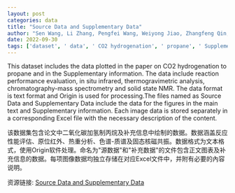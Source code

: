 ```yaml
---
layout: post
categories: data
title: "Source Data and Supplementary Data"
author: "Sen Wang, Li Zhang, Pengfei Wang, Weiyong Jiao, Zhangfeng Qin, Mei Dong, Jianguo Wang, Unni Olsbye, Weibin Fan"
date: 2022-09-30
tags: ['dataset', ' data', ' CO2 hydrogenation', ' propane', ' Supplementary information', ' reaction performance evaluation', ' in situ infrared', ' thermogravimetric analysis', ' chromatography-mass spectrometry', ' solid state NMR', ' text format', ' Origin', ' processing', ' Source Data', ' Supplementary Data', ' figures', ' main text', ' Excel file', ' description']
---
```


This dataset includes the data plotted in the paper on CO2 hydrogenation to propane and in the Supplementary information. The data include reaction performance evaluation, in situ infrared, thermogravimetric analysis, chromatography-mass spectrometry and solid state NMR. The data format is text format and Origin is used for processing.The files named as Source Data and Supplementary Data include the data for the figures in the main text and Supplementary information. Each image data is stored separately in a corresponding Excel file with the necessary description of the content.

该数据集包含论文中二氧化碳加氢制丙烷及补充信息中绘制的数据。数据涵盖反应性能评估、原位红外、热重分析、色谱-质谱及固态核磁共振。数据格式为文本格式，使用Origin软件处理。命名为"源数据"和"补充数据"的文件包含正文图表及补充信息的数据。每项图像数据均独立存储在对应Excel文件中，并附有必要的內容说明。

资源链接: [Source Data and Supplementary Data](https://doi.org/10.57760/sciencedb.02988)
